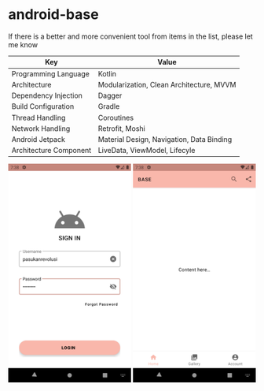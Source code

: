 # android-base

If there is a better and more convenient tool from items in the list, please let me know

| Key | Value |
| ------ | ------ |
| Programming Language | Kotlin |
| Architecture | Modularization, Clean Architecture, MVVM |
| Dependency Injection | Dagger |
| Build Configuration | Gradle |
| Thread Handling | Coroutines |
| Network Handling | Retrofit, Moshi |
| Android Jetpack | Material Design, Navigation, Data Binding |
| Architecture Component | LiveData, ViewModel, Lifecyle |

<img src="https://github.com/sampurnoaji/android-base/blob/master/screenshot/base-login.png" width="250"> <img src="https://github.com/sampurnoaji/android-base/blob/master/screenshot/base-bottom-nav.png" width="250">

